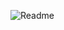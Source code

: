
![Readme](https://github.com/khaykay/khaykay/assets/46075314/fcac7537-dcee-4726-97ad-fc5521c17e5a)

<!--
**khaykay/khaykay** is a ✨ _special_ ✨ repository because its `README.md` (this file) appears on your GitHub profile.

Here are some ideas to get you started:

- 🔭 I’m currently working on ...
- 🌱 I’m currently learning ...
- 👯 I’m looking to collaborate on ...
- 🤔 I’m looking for help with ...
- 💬 Ask me about ...
- 📫 How to reach me: ...
- 😄 Pronouns: ...
- ⚡ Fun fact: ...
-->
